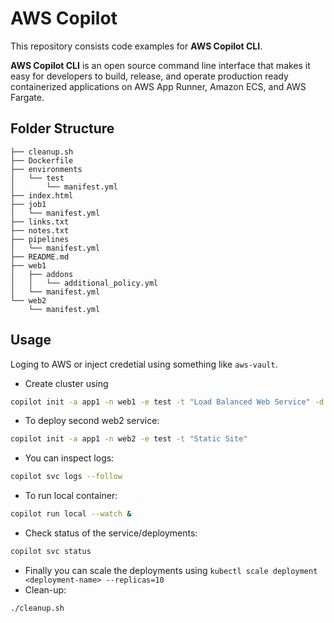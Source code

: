 # AWS Copilot
This repository consists code examples for **AWS Copilot CLI**.

**AWS Copilot CLI** is an open source command line interface that makes it easy for developers to build, release, and operate production ready containerized applications on AWS App Runner, Amazon ECS, and AWS Fargate.

## Folder Structure
```
├── cleanup.sh
├── Dockerfile
├── environments
│   └── test
│       └── manifest.yml
├── index.html
├── job1
│   └── manifest.yml
├── links.txt
├── notes.txt
├── pipelines
│   └── manifest.yml
├── README.md
├── web1
│   ├── addons
│   │   └── additional_policy.yml
│   └── manifest.yml
└── web2
    └── manifest.yml
```

## Usage

Loging to AWS or inject credetial using something like `aws-vault`.

* Create cluster using
```bash
copilot init -a app1 -n web1 -e test -t "Load Balanced Web Service" -d ./Dockerfile --deploy
```
* To deploy second web2 service:
```bash
copilot init -a app1 -n web2 -e test -t "Static Site"
```
* You can inspect logs:
```bash
copilot svc logs --follow
```
* To run local container:
```bash
copilot run local --watch &
```
* Check status of the service/deployments:
```bash
copilot svc status
```
* Finally you can scale the deployments using ``kubectl scale deployment <deployment-name> --replicas=10``
* Clean-up:
```bash
./cleanup.sh
```
